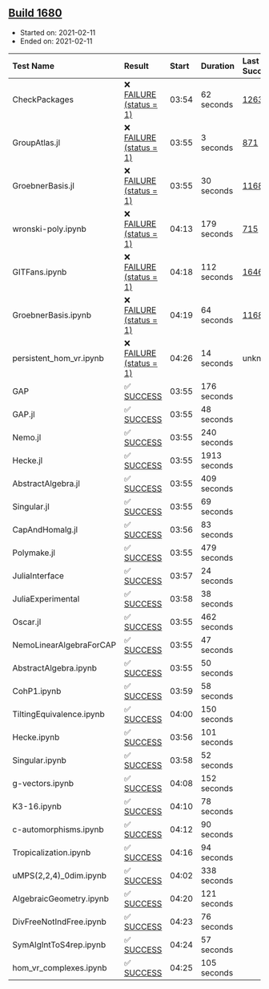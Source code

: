 ## [Build 1680](https://oscarci.mathematik.uni-kl.de/job/oscar-stable/1680/)

* Started on: 2021-02-11
* Ended on: 2021-02-11

| Test Name    | Result | Start | Duration | Last Success | First Failure |
|:-------------|:-------|:------|:---------|:-------------|:--------------|
| CheckPackages | ❌ [FAILURE (status = 1)](https://oscarci.mathematik.uni-kl.de/job/oscar-stable/1680/artifact/logs/build-1680/CheckPackages.log) | 03:54 | 62 seconds | [1263](https://oscarci.mathematik.uni-kl.de/job/oscar-stable/1263/) | [1264](https://oscarci.mathematik.uni-kl.de/job/oscar-stable/1264/) |
| GroupAtlas.jl | ❌ [FAILURE (status = 1)](https://oscarci.mathematik.uni-kl.de/job/oscar-stable/1680/artifact/logs/build-1680/GroupAtlas.jl.log) | 03:55 | 3 seconds | [871](https://oscarci.mathematik.uni-kl.de/job/oscar-stable/871/) | [872](https://oscarci.mathematik.uni-kl.de/job/oscar-stable/872/) |
| GroebnerBasis.jl | ❌ [FAILURE (status = 1)](https://oscarci.mathematik.uni-kl.de/job/oscar-stable/1680/artifact/logs/build-1680/GroebnerBasis.jl.log) | 03:55 | 30 seconds | [1168](https://oscarci.mathematik.uni-kl.de/job/oscar-stable/1168/) | [1169](https://oscarci.mathematik.uni-kl.de/job/oscar-stable/1169/) |
| wronski-poly.ipynb | ❌ [FAILURE (status = 1)](https://oscarci.mathematik.uni-kl.de/job/oscar-stable/1680/artifact/logs/build-1680/wronski-poly.ipynb.log) | 04:13 | 179 seconds | [715](https://oscarci.mathematik.uni-kl.de/job/oscar-stable/715/) | [716](https://oscarci.mathematik.uni-kl.de/job/oscar-stable/716/) |
| GITFans.ipynb | ❌ [FAILURE (status = 1)](https://oscarci.mathematik.uni-kl.de/job/oscar-stable/1680/artifact/logs/build-1680/GITFans.ipynb.log) | 04:18 | 112 seconds | [1646](https://oscarci.mathematik.uni-kl.de/job/oscar-stable/1646/) | [1647](https://oscarci.mathematik.uni-kl.de/job/oscar-stable/1647/) |
| GroebnerBasis.ipynb | ❌ [FAILURE (status = 1)](https://oscarci.mathematik.uni-kl.de/job/oscar-stable/1680/artifact/logs/build-1680/GroebnerBasis.ipynb.log) | 04:19 | 64 seconds | [1168](https://oscarci.mathematik.uni-kl.de/job/oscar-stable/1168/) | [1169](https://oscarci.mathematik.uni-kl.de/job/oscar-stable/1169/) |
| persistent_hom_vr.ipynb | ❌ [FAILURE (status = 1)](https://oscarci.mathematik.uni-kl.de/job/oscar-stable/1680/artifact/logs/build-1680/persistent_hom_vr.ipynb.log) | 04:26 | 14 seconds | unknown | unknown |
| GAP | ✅ [SUCCESS](https://oscarci.mathematik.uni-kl.de/job/oscar-stable/1680/artifact/logs/build-1680/GAP.log) | 03:55 | 176 seconds |  |  |
| GAP.jl | ✅ [SUCCESS](https://oscarci.mathematik.uni-kl.de/job/oscar-stable/1680/artifact/logs/build-1680/GAP.jl.log) | 03:55 | 48 seconds |  |  |
| Nemo.jl | ✅ [SUCCESS](https://oscarci.mathematik.uni-kl.de/job/oscar-stable/1680/artifact/logs/build-1680/Nemo.jl.log) | 03:55 | 240 seconds |  |  |
| Hecke.jl | ✅ [SUCCESS](https://oscarci.mathematik.uni-kl.de/job/oscar-stable/1680/artifact/logs/build-1680/Hecke.jl.log) | 03:55 | 1913 seconds |  |  |
| AbstractAlgebra.jl | ✅ [SUCCESS](https://oscarci.mathematik.uni-kl.de/job/oscar-stable/1680/artifact/logs/build-1680/AbstractAlgebra.jl.log) | 03:55 | 409 seconds |  |  |
| Singular.jl | ✅ [SUCCESS](https://oscarci.mathematik.uni-kl.de/job/oscar-stable/1680/artifact/logs/build-1680/Singular.jl.log) | 03:55 | 69 seconds |  |  |
| CapAndHomalg.jl | ✅ [SUCCESS](https://oscarci.mathematik.uni-kl.de/job/oscar-stable/1680/artifact/logs/build-1680/CapAndHomalg.jl.log) | 03:56 | 83 seconds |  |  |
| Polymake.jl | ✅ [SUCCESS](https://oscarci.mathematik.uni-kl.de/job/oscar-stable/1680/artifact/logs/build-1680/Polymake.jl.log) | 03:55 | 479 seconds |  |  |
| JuliaInterface | ✅ [SUCCESS](https://oscarci.mathematik.uni-kl.de/job/oscar-stable/1680/artifact/logs/build-1680/JuliaInterface.log) | 03:57 | 24 seconds |  |  |
| JuliaExperimental | ✅ [SUCCESS](https://oscarci.mathematik.uni-kl.de/job/oscar-stable/1680/artifact/logs/build-1680/JuliaExperimental.log) | 03:58 | 38 seconds |  |  |
| Oscar.jl | ✅ [SUCCESS](https://oscarci.mathematik.uni-kl.de/job/oscar-stable/1680/artifact/logs/build-1680/Oscar.jl.log) | 03:55 | 462 seconds |  |  |
| NemoLinearAlgebraForCAP | ✅ [SUCCESS](https://oscarci.mathematik.uni-kl.de/job/oscar-stable/1680/artifact/logs/build-1680/NemoLinearAlgebraForCAP.log) | 03:55 | 47 seconds |  |  |
| AbstractAlgebra.ipynb | ✅ [SUCCESS](https://oscarci.mathematik.uni-kl.de/job/oscar-stable/1680/artifact/logs/build-1680/AbstractAlgebra.ipynb.log) | 03:55 | 50 seconds |  |  |
| CohP1.ipynb | ✅ [SUCCESS](https://oscarci.mathematik.uni-kl.de/job/oscar-stable/1680/artifact/logs/build-1680/CohP1.ipynb.log) | 03:59 | 58 seconds |  |  |
| TiltingEquivalence.ipynb | ✅ [SUCCESS](https://oscarci.mathematik.uni-kl.de/job/oscar-stable/1680/artifact/logs/build-1680/TiltingEquivalence.ipynb.log) | 04:00 | 150 seconds |  |  |
| Hecke.ipynb | ✅ [SUCCESS](https://oscarci.mathematik.uni-kl.de/job/oscar-stable/1680/artifact/logs/build-1680/Hecke.ipynb.log) | 03:56 | 101 seconds |  |  |
| Singular.ipynb | ✅ [SUCCESS](https://oscarci.mathematik.uni-kl.de/job/oscar-stable/1680/artifact/logs/build-1680/Singular.ipynb.log) | 03:58 | 52 seconds |  |  |
| g-vectors.ipynb | ✅ [SUCCESS](https://oscarci.mathematik.uni-kl.de/job/oscar-stable/1680/artifact/logs/build-1680/g-vectors.ipynb.log) | 04:08 | 152 seconds |  |  |
| K3-16.ipynb | ✅ [SUCCESS](https://oscarci.mathematik.uni-kl.de/job/oscar-stable/1680/artifact/logs/build-1680/K3-16.ipynb.log) | 04:10 | 78 seconds |  |  |
| c-automorphisms.ipynb | ✅ [SUCCESS](https://oscarci.mathematik.uni-kl.de/job/oscar-stable/1680/artifact/logs/build-1680/c-automorphisms.ipynb.log) | 04:12 | 90 seconds |  |  |
| Tropicalization.ipynb | ✅ [SUCCESS](https://oscarci.mathematik.uni-kl.de/job/oscar-stable/1680/artifact/logs/build-1680/Tropicalization.ipynb.log) | 04:16 | 94 seconds |  |  |
| uMPS(2,2,4)_0dim.ipynb | ✅ [SUCCESS](https://oscarci.mathematik.uni-kl.de/job/oscar-stable/1680/artifact/logs/build-1680/uMPS-2-2-4-_0dim.ipynb.log) | 04:02 | 338 seconds |  |  |
| AlgebraicGeometry.ipynb | ✅ [SUCCESS](https://oscarci.mathematik.uni-kl.de/job/oscar-stable/1680/artifact/logs/build-1680/AlgebraicGeometry.ipynb.log) | 04:20 | 121 seconds |  |  |
| DivFreeNotIndFree.ipynb | ✅ [SUCCESS](https://oscarci.mathematik.uni-kl.de/job/oscar-stable/1680/artifact/logs/build-1680/DivFreeNotIndFree.ipynb.log) | 04:23 | 76 seconds |  |  |
| SymAlgIntToS4rep.ipynb | ✅ [SUCCESS](https://oscarci.mathematik.uni-kl.de/job/oscar-stable/1680/artifact/logs/build-1680/SymAlgIntToS4rep.ipynb.log) | 04:24 | 57 seconds |  |  |
| hom_vr_complexes.ipynb | ✅ [SUCCESS](https://oscarci.mathematik.uni-kl.de/job/oscar-stable/1680/artifact/logs/build-1680/hom_vr_complexes.ipynb.log) | 04:25 | 105 seconds |  |  |
